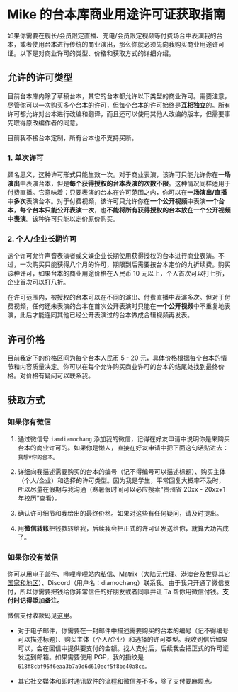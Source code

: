 # Mike 的台本库商业用途许可证获取指南

如果你需要在舰长/会员限定直播、充电/会员限定视频等付费场合中表演我的台本，或者使用台本进行传统的商业演出，那么你就必须先向我购买商业用途许可证。以下是对商业许可的类型、价格和获取方式的详细介绍。

## 允许的许可类型

目前台本库内除了草稿台本，其它的台本都允许以下类型的商业许可。需要注意，尽管你可以一次购买多个台本的许可，但每个台本的许可始终是**互相独立**的。所有许可都允许对台本进行改编和翻译，而且还可以使用其他人改编的版本，但需要事先取得原改编作者的同意。

目前我不接台本定制，所有台本也不支持买断。

### 1. 单次许可

顾名思义，这种许可形式只能生效一次。对于商业表演，该许可只能允许你在**一场演出**中表演台本，但是**每个获得授权的台本表演的次数不限**。这种情况同样适用于付费直播。它意味着：只要表演的台本在许可范围之内，你可以在**一场演出/直播**中**多次**表演台本。对于付费视频，该许可只允许你在**一个公开视频**中表演**一个台本**，**每个台本只能公开表演一次**，也**不能将所有获得授权的台本放在一个公开视频中表演**。该种许可只能以定价原价购买。

### 2. 个人/企业长期许可

这个许可允许声音表演者或文娱企业长期使用获得授权的台本进行商业表演。不过，一次购买只能获得八个月的许可，期限到后需要按台本定价的九折续费。购买该种许可，如果台本的商业用途价格在人民币 10 元以上，个人首次可以打七折，企业首次可以打八折。

在许可范围内，被授权的台本可以在不同的演出、付费直播中表演多次。但对于付费视频，任何还未表演的台本在首次公开表演时只能在**一个公开视频**中不重复地表演，此后才能连同其他已经公开表演过的台本做成合辑视频再发表。

## 许可价格

目前我定下的价格区间为每个台本人民币 5 - 20 元，具体价格根据每个台本的情节和内容质量决定。你可以在每个允许购买商业许可的台本的结尾处找到最终价格。对价格有疑问可以联系我。

## 获取方式

### 如果你有微信

1. 通过微信号 `iamdiamochang` 添加我的微信，记得在好友申请中说明你是来购买台本的商业许可的。如果你是懒人，直接在好友申请中把下面这句话贴进去：`我想v你的台本`。

2. 详细向我描述需要购买的台本的编号（记不得编号可以描述标题）、购买主体（个人/企业）和选择的许可类型。因为我是学生，平常回复大概率不及时，所以尽量在假期与我沟通（寒暑假时间可以必应搜索“贵州省 20xx - 20xx+1 年校历”查看）。

3. 确认许可细节和我给出的最终价格。如果对这些有任何疑问，请及时提出。

4. 用**微信转账**把钱款转给我，后续我会把正式的许可证发送给你，就算大功告成了。

### 如果你没有微信

你可以用[电子邮件](mailto:diamochang@yeah.net)、[哔哩哔哩站内私信](https://space.bilibili.com/687416118/)、Matrix（[大陆无代理](https://matrix.to/#/@diamochang:chat.neboer.site)、[港澳台及世界其它国家和地区](https://matrix.to/#/@diamochang:matrix.org)）、Discord（用户名：diamochang）联系我。由于我只开通了微信支付，所以你需要把钱给你非常信任的好朋友或者同事并让 Ta 帮你用微信付钱。**支付时记得添加备注。**

微信支付收款码见[这里](https://audio-scripts.imdchs.rf.gd/commercial_use/#%E5%A6%82%E6%9E%9C%E4%BD%A0%E6%B2%A1%E6%9C%89%E5%BE%AE%E4%BF%A1)。

- 对于电子邮件，你需要在一封邮件中描述需要购买的台本的编号（记不得编号可以描述标题）、购买主体（个人/企业）和选择的许可类型。我收到信后如果可以，会在回信中提供要支付的金额。找人支付后，后续我会把正式的许可证发送到邮箱。如果需要使用 PGP，我的指纹是`618f8cbf95f6eaa3b7a9d6d610ecf5f8be40a8ce`。

- 其它社交媒体和即时通讯软件的流程和微信差不多，除了支付要麻烦点。